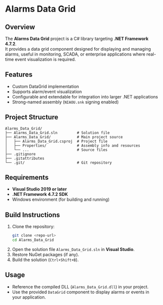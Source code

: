 # Alarms Data Grid

## Overview
The **Alarms Data Grid** project is a C# library targeting **.NET Framework 4.7.2**.  
It provides a data grid component designed for displaying and managing alarms, useful in monitoring, SCADA, or enterprise applications where real-time event visualization is required.

## Features
- Custom DataGrid implementation
- Supports alarm/event visualization
- Configurable and extendable for integration into larger .NET applications
- Strong-named assembly (`NIAOU.snk` signing enabled)

## Project Structure
```
Alarms_Data_Grid/
├── Alarms_Data_Grid.sln         # Solution file
├── Alarms_Data_Grid/            # Main project source
│   ├── Alarms_Data_Grid.csproj  # Project file
│   ├── Properties/              # Assembly info and resources
│   └── ...                      # Source files
├── .gitignore
├── .gitattributes
└── .git/                        # Git repository
```

## Requirements
- **Visual Studio 2019 or later**
- **.NET Framework 4.7.2 SDK**
- Windows environment (for building and running)

## Build Instructions
1. Clone the repository:
   ```bash
   git clone <repo-url>
   cd Alarms_Data_Grid
   ```
2. Open the solution file `Alarms_Data_Grid.sln` in **Visual Studio**.
3. Restore NuGet packages (if any).
4. Build the solution (`Ctrl+Shift+B`).

## Usage
- Reference the compiled DLL (`Alarms_Data_Grid.dll`) in your project.
- Use the provided `DataGrid` component to display alarms or events in your application.


